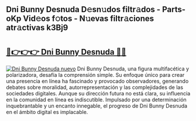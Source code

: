 ## Dni Bunny Desnuda D𝚎sn𝚞dos filtr𝚊dos - Parts-oKp Vid𝚎os f𝚘tos - N𝚞evas filtr𝚊ciones atr𝚊ctivas k3Bj9

# <h2><a href="http://mbadplm.tromn.icu/?c=Dni+Bunny+Desnuda">🔗👉👉👉 Dni Bunny Desnuda 🔗🔗</a></h2>

[![Dni Bunny Desnuda nuevo](https://i.imgur.com/pEAQMta.gif)](http://mbadplm.tromn.icu/?c=Dni+Bunny+Desnuda)
Dni Bunny Desnuda, una figura multifacética y polarizadora, desafía la comprensión simple. Su enfoque único para crear una presencia en línea ha fascinado y provocado observadores, generando debates sobre moralidad, autorrepresentación y las complejidades de las sociedades digitales. Aunque su dirección futura no está clara, su influencia en la comunidad en línea es indiscutible. Impulsado por una determinación inquebrantable y un encanto innegable, el progreso de Dni Bunny Desnuda en el ámbito digital es implacable.
